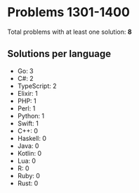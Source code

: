 # Problems 1301-1400

Total problems with at least one solution: **8**

## Solutions per language

- Go: 3
- C#: 2
- TypeScript: 2
- Elixir: 1
- PHP: 1
- Perl: 1
- Python: 1
- Swift: 1
- C++: 0
- Haskell: 0
- Java: 0
- Kotlin: 0
- Lua: 0
- R: 0
- Ruby: 0
- Rust: 0
